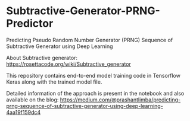 # Subtractive-Generator-PRNG-Predictor
Predicting Pseudo Random Number Generator (PRNG) Sequence of Subtractive Generator using Deep Learning

About Subtractive generator: https://rosettacode.org/wiki/Subtractive_generator

This repository contains end-to-end model training code in Tensorflow Keras along with the trained model file.  

Detailed information of the approach is present in the notebook and also available on the blog: 
https://medium.com/@prashantlimba/predicting-prng-sequence-of-subtractive-generator-using-deep-learning-4aa19f159dc4
